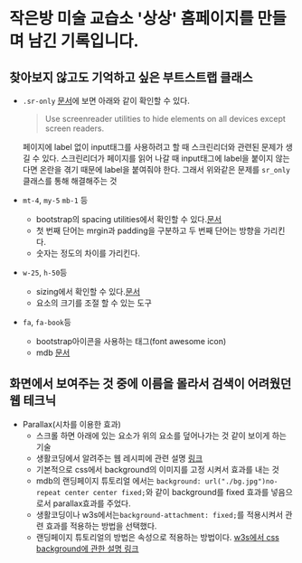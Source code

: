 # 작은방 미술 교습소 '상상' 홈페이지를 만들며 남긴 기록입니다.

## 찾아보지 않고도 기억하고 싶은 부트스트랩 클래스

* `.sr-only`
  [문서](https://getbootstrap.com/docs/4.0/utilities/screenreaders/)에 보면 아래와 같이 확인할 수 있다.
  > Use screenreader utilities to hide elements on all devices except screen readers.

  페이지에 label 없이 input태그를 사용하려고 할 때 스크린리더와 관련된 문제가 생길 수 있다. 스크린리더가 페이지를 읽어 나갈 때 input태그에 label을 붙이지 않는다면 온란을 겪기 때문에 label을 붙여줘야 한다. 그래서 위와같은 문제를 `sr_only`클래스를 통해 해결해주는 것

* `mt-4`, `my-5` `mb-1` 등
  - bootstrap의 spacing utilities에서 확인할 수 있다.[문서](https://getbootstrap.com/docs/4.0/utilities/spacing/)
  - 첫 번째 단어는 mrgin과 padding을 구분하고 두 번째 단어는 방향을 가리킨다.
  - 숫자는 정도의 차이를 가리킨다.

* `w-25`, `h-50`등
  - sizing에서 확인할 수 있다.[문서](https://getbootstrap.com/docs/4.0/utilities/sizing//)
  - 요소의 크기를 조절 할 수 있는 도구

* `fa`, `fa-book`등
  - bootstrap아이콘을 사용하는 태그(font awesome icon)
  - mdb [문서](https://mdbootstrap.com/content/icons-list/)

## 화면에서 보여주는 것 중에 이름을 몰라서 검색이 어려웠던 웹 테크닉

* Parallax(시차를 이용한 효과)
  - 스크롤 하면 아래에 있는 요소가 위의 요소를 덮어나가는 것 같이 보이게 하는 기술
  - 생활코딩에서 알려주는 웹 레시피에 관련 설명 [링크](https://opentutorials.org/module/2398/13856)
  - 기본적으로 css에서 background의 이미지를 고정 시켜서 효과를 내는 것
  - mdb의 랜딩페이지 튜토리얼 에서는 `background: url("./bg.jpg")no-repeat center center fixed;`와 같이 background를 fixed 효과를 넣음으로서 parallax효과를 주었다.
  - 생활코딩이나 w3s에서는`background-attachment: fixed;`를 적용시켜서 관련 효과를 적용하는 방법을 선택했다.
  - 랜딩페이지 튜토리얼의 방법은 속성으로 적용하는 방법이다. [w3s에서 css background에 관한 설명 링크](https://www.w3schools.com/css/css_background.asp)
